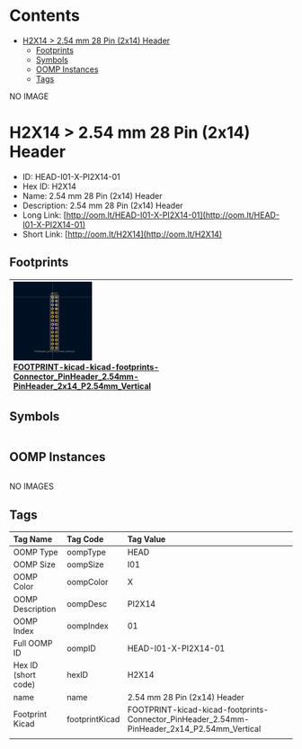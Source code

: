 



Contents
========

* [H2X14 > 2.54 mm 28 Pin (2x14) Header](#h2x14--254-mm-28-pin-2x14-header)
	* [Footprints](#footprints)
	* [Symbols](#symbols)
	* [OOMP Instances](#oomp-instances)
	* [Tags](#tags)
  
NO IMAGE  
# H2X14 > 2.54 mm 28 Pin (2x14) Header

- ID: HEAD-I01-X-PI2X14-01
- Hex ID: H2X14
- Name: 2.54 mm 28 Pin (2x14) Header
- Description: 2.54 mm 28 Pin (2x14) Header
- Long Link: [http://oom.lt/HEAD-I01-X-PI2X14-01](http://oom.lt/HEAD-I01-X-PI2X14-01)
- Short Link: [http://oom.lt/H2X14](http://oom.lt/H2X14)

## Footprints
  

|[![](https://raw.githubusercontent.com/oomlout/oomlout_OOMP_eda_V2/main/FOOTPRINT/kicad/kicad-footprints/Connector_PinHeader_2.54mm/PinHeader_2x14_P2.54mm_Vertical/image_140.png)<br>FOOTPRINT-kicad-kicad-footprints-Connector_PinHeader_2.54mm-PinHeader_2x14_P2.54mm_Vertical](https://github.com/oomlout/oomlout_OOMP_eda_V2/tree/main/FOOTPRINT/kicad/kicad-footprints/Connector_PinHeader_2.54mm/PinHeader_2x14_P2.54mm_Vertical/)|||
| :--- | :--- | :--- |

## Symbols
  

||||
| :--- | :--- | :--- |

## OOMP Instances
  

||||
| :--- | :--- | :--- |
  
NO IMAGES  
## Tags
  

|Tag Name|Tag Code|Tag Value|
| :--- | :--- | :--- |
|OOMP Type|oompType|HEAD|
|OOMP Size|oompSize|I01|
|OOMP Color|oompColor|X|
|OOMP Description|oompDesc|PI2X14|
|OOMP Index|oompIndex|01|
|Full OOMP ID|oompID|HEAD-I01-X-PI2X14-01|
|Hex ID (short code)|hexID|H2X14|
|name|name|2.54 mm 28 Pin (2x14) Header|
|Footprint Kicad|footprintKicad|FOOTPRINT-kicad-kicad-footprints-Connector_PinHeader_2.54mm-PinHeader_2x14_P2.54mm_Vertical|
||||
